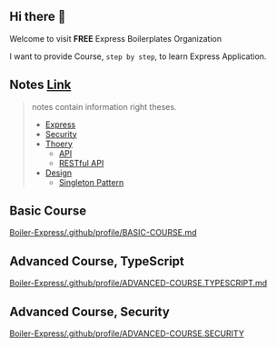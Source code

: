 ## Hi there 👋

Welcome to visit **FREE** Express Boilerplates Organization

I want to provide Course, `step by step`, to learn Express Application.

## Notes [Link](https://github.com/Boiler-Express/.github/tree/main/notes)

> notes contain information right theses.
> 
> - [Express](https://github.com/Boiler-Express/.github/tree/main/notes/express)
> - [Security](https://github.com/Boiler-Express/.github/tree/main/notes/security)
> - [Thoery](https://github.com/Boiler-Express/.github/tree/main/notes/theory)
>   - [API](https://github.com/Boiler-Express/.github/blob/main/notes/theory/API.md)
>   - [RESTful API](https://github.com/Boiler-Express/.github/blob/main/notes/theory/RESTFUL-API.md)
> - [Design](https://github.com/Boiler-Express/.github/tree/main/notes/design)
>   - [Singleton Pattern](https://github.com/Boiler-Express/.github/tree/main/notes/design/SINGLETON.md)



## Basic Course

[Boiler-Express/.github/profile/BASIC-COURSE.md](https://github.com/Boiler-Express/.github/blob/main/profile/BASIC-COURSE.md)

## Advanced Course, TypeScript

[Boiler-Express/.github/profile/ADVANCED-COURSE.TYPESCRIPT.md](https://github.com/Boiler-Express/.github/blob/main/profile/ADVANCED-COURSE.TYPESCRIPT.md)

## Advanced Course, Security

[Boiler-Express/.github/profile/ADVANCED-COURSE.SECURITY](https://github.com/Boiler-Express/.github/blob/main/profile/ADVANCED-COURSE.SECURITY.md)
